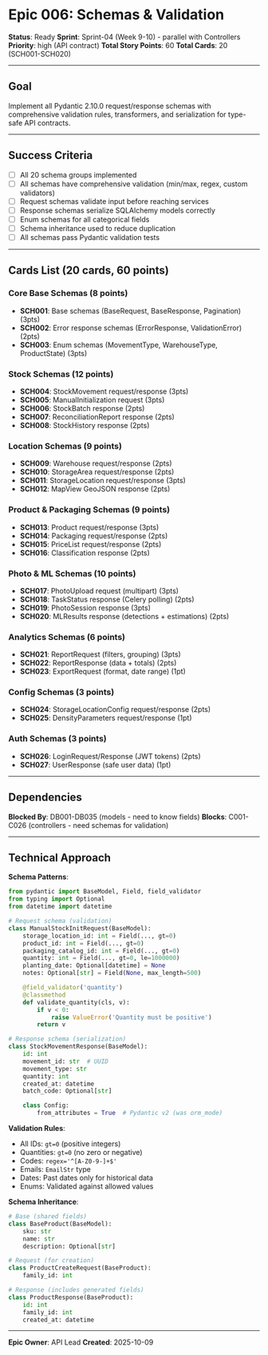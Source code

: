 # Epic 006: Schemas & Validation

**Status**: Ready
**Sprint**: Sprint-04 (Week 9-10) - parallel with Controllers
**Priority**: high (API contract)
**Total Story Points**: 60
**Total Cards**: 20 (SCH001-SCH020)

---

## Goal

Implement all Pydantic 2.10.0 request/response schemas with comprehensive validation rules, transformers, and serialization for type-safe API contracts.

---

## Success Criteria

- [ ] All 20 schema groups implemented
- [ ] All schemas have comprehensive validation (min/max, regex, custom validators)
- [ ] Request schemas validate input before reaching services
- [ ] Response schemas serialize SQLAlchemy models correctly
- [ ] Enum schemas for all categorical fields
- [ ] Schema inheritance used to reduce duplication
- [ ] All schemas pass Pydantic validation tests

---

## Cards List (20 cards, 60 points)

### Core Base Schemas (8 points)
- **SCH001**: Base schemas (BaseRequest, BaseResponse, Pagination) (3pts)
- **SCH002**: Error response schemas (ErrorResponse, ValidationError) (2pts)
- **SCH003**: Enum schemas (MovementType, WarehouseType, ProductState) (3pts)

### Stock Schemas (12 points)
- **SCH004**: StockMovement request/response (3pts)
- **SCH005**: ManualInitialization request (3pts)
- **SCH006**: StockBatch response (2pts)
- **SCH007**: ReconciliationReport response (2pts)
- **SCH008**: StockHistory response (2pts)

### Location Schemas (9 points)
- **SCH009**: Warehouse request/response (2pts)
- **SCH010**: StorageArea request/response (2pts)
- **SCH011**: StorageLocation request/response (3pts)
- **SCH012**: MapView GeoJSON response (2pts)

### Product & Packaging Schemas (9 points)
- **SCH013**: Product request/response (3pts)
- **SCH014**: Packaging request/response (2pts)
- **SCH015**: PriceList request/response (2pts)
- **SCH016**: Classification response (2pts)

### Photo & ML Schemas (10 points)
- **SCH017**: PhotoUpload request (multipart) (3pts)
- **SCH018**: TaskStatus response (Celery polling) (2pts)
- **SCH019**: PhotoSession response (3pts)
- **SCH020**: MLResults response (detections + estimations) (2pts)

### Analytics Schemas (6 points)
- **SCH021**: ReportRequest (filters, grouping) (3pts)
- **SCH022**: ReportResponse (data + totals) (2pts)
- **SCH023**: ExportRequest (format, date range) (1pt)

### Config Schemas (3 points)
- **SCH024**: StorageLocationConfig request/response (2pts)
- **SCH025**: DensityParameters request/response (1pt)

### Auth Schemas (3 points)
- **SCH026**: LoginRequest/Response (JWT tokens) (2pts)
- **SCH027**: UserResponse (safe user data) (1pt)

---

## Dependencies

**Blocked By**: DB001-DB035 (models - need to know fields)
**Blocks**: C001-C026 (controllers - need schemas for validation)

---

## Technical Approach

**Schema Patterns**:
```python
from pydantic import BaseModel, Field, field_validator
from typing import Optional
from datetime import datetime

# Request schema (validation)
class ManualStockInitRequest(BaseModel):
    storage_location_id: int = Field(..., gt=0)
    product_id: int = Field(..., gt=0)
    packaging_catalog_id: int = Field(..., gt=0)
    quantity: int = Field(..., gt=0, le=1000000)
    planting_date: Optional[datetime] = None
    notes: Optional[str] = Field(None, max_length=500)

    @field_validator('quantity')
    @classmethod
    def validate_quantity(cls, v):
        if v < 0:
            raise ValueError('Quantity must be positive')
        return v

# Response schema (serialization)
class StockMovementResponse(BaseModel):
    id: int
    movement_id: str  # UUID
    movement_type: str
    quantity: int
    created_at: datetime
    batch_code: Optional[str]

    class Config:
        from_attributes = True  # Pydantic v2 (was orm_mode)
```

**Validation Rules**:
- All IDs: `gt=0` (positive integers)
- Quantities: `gt=0` (no zero or negative)
- Codes: `regex='^[A-Z0-9-]+$'`
- Emails: `EmailStr` type
- Dates: Past dates only for historical data
- Enums: Validated against allowed values

**Schema Inheritance**:
```python
# Base (shared fields)
class BaseProduct(BaseModel):
    sku: str
    name: str
    description: Optional[str]

# Request (for creation)
class ProductCreateRequest(BaseProduct):
    family_id: int

# Response (includes generated fields)
class ProductResponse(BaseProduct):
    id: int
    family_id: int
    created_at: datetime
```

---

**Epic Owner**: API Lead
**Created**: 2025-10-09
